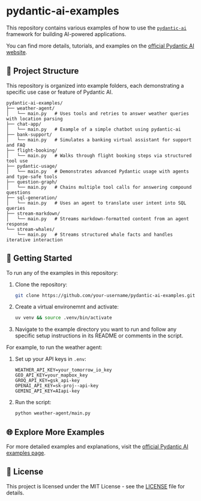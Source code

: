 # pydantic-ai-examples

This repository contains various examples of how to use the [`pydantic-ai`](https://github.com/outerbounds/pydantic-ai) framework for building AI-powered applications.

You can find more details, tutorials, and examples on the [official Pydantic AI website](https://ai.pydantic.dev/examples).

## 📁 Project Structure

This repository is organized into example folders, each demonstrating a specific use case or feature of Pydantic AI.

```plaintext
pydantic-ai-examples/
├── weather-agent/
│   └── main.py   # Uses tools and retries to answer weather queries with location parsing
├── chat-app/
│   └── main.py   # Example of a simple chatbot using pydantic-ai 
├── bank-support/
│   └── main.py   # Simulates a banking virtual assistant for support and FAQ
├── flight-booking/
│   └── main.py   # Walks through flight booking steps via structured tool use
├── pydantic-usage/
│   └── main.py   # Demonstrates advanced Pydantic usage with agents and type-safe tools
├── question-graph/
│   └── main.py   # Chains multiple tool calls for answering compound questions
├── sql-generation/
│   └── main.py   # Uses an agent to translate user intent into SQL queries
├── stream-markdown/
│   └── main.py   # Streams markdown-formatted content from an agent response
└── stream-whales/
    └── main.py   # Streams structured whale facts and handles iterative interaction
```

## 🚀 Getting Started

To run any of the examples in this repository:

1. Clone the repository:

   ```bash
   git clone https://github.com/your-username/pydantic-ai-examples.git
   ```

2. Create a virtual environemnt and activate:

   ```bash
   uv venv && source .venv/bin/activate
   ```

3. Navigate to the example directory you want to run and follow any specific setup instructions in its README or comments in the script.

For example, to run the weather agent:

1. Set up your API keys in `.env`:

   ```env
   WEATHER_API_KEY=your_tomorrow_io_key
   GEO_API_KEY=your_mapbox_key
   GROQ_API_KEY=gsk_api-key
   OPENAI_API_KEY=sk-proj--api-key
   GEMINI_API_KEY=AIapi-key
   ```

2. Run the script:

   ```bash
   python weather-agent/main.py
   ```

## 🌐 Explore More Examples

For more detailed examples and explanations, visit the [official Pydantic AI examples page](https://ai.pydantic.dev/examples).

## 📄 License

This project is licensed under the MIT License - see the [LICENSE](LICENSE) file for details.

